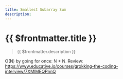 ```yaml
---
title: Smallest Subarray Sum
description:
---
```


# {{ $frontmatter.title }}

> {{ $frontmatter.description }}

O(N) by going for once: N + N.
Review: https://www.educative.io/courses/grokking-the-coding-interview/7XMlMEQPnnQ
 